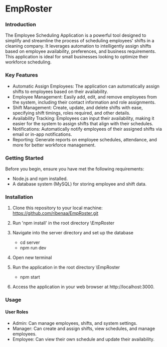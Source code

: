 # EmpRoster
 
### Introduction

The Employee Scheduling Application is a powerful tool designed to simplify and streamline the process of scheduling employees' shifts in a cleaning company. It leverages automation to intelligently assign shifts based on employee availability, preferences, and business requirements. This application is ideal for small businesses looking to optimize their workforce scheduling.

### Key Features

- Automatic Assign Employees: The application can automatically assign shifts to employees based on their availability.
- Employee Management: Easily add, edit, and remove employees from the system, including their contact information and role assignments.
- Shift Management: Create, update, and delete shifts with ease, specifying shift timings, roles required, and other details.
- Availability Tracking: Employees can input their availability, making it easier for the system to assign shifts that align with their schedules.
- Notifications: Automatically notify employees of their assigned shifts via email or in-app notifications.
- Reporting: Generate reports on employee schedules, attendance, and more for better workforce management.

### Getting Started

Before you begin, ensure you have met the following requirements:
- Node.js and npm installed.
- A database system (MySQL) for storing employee and shift data.

### Installation

1. Clone this repository to your local machine:
https://github.com/ribenaa/EmpRoster.git

2. Run 'npm install' in the root directory \EmpRoster
  
3. Navigate into the server directory and set up the database
   - cd server
   - npm run dev

4. Open new terminal
   
5. Run the application in the root directory \EmpRoster
   - npm start 

6. Access the application in your web browser at http://localhost:3000.

### Usage

#### User Roles
- Admin: Can manage employees, shifts, and system settings.
- Manager: Can create and assign shifts, view schedules, and manage employees.
- Employee: Can view their own schedule and update their availability.
